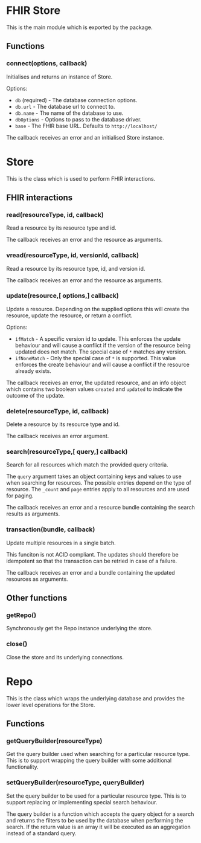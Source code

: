 # FHIR Store

This is the main module which is exported by the package.

## Functions

### connect(options, callback)

Initialises and returns an instance of Store.

Options:

* `db` (required) - The database connection options.
* `db.url` - The database url to connect to.
* `db.name` - The name of the database to use.
* `dbOptions` - Options to pass to the database driver.
* `base` - The FHIR base URL. Defaults to `http://localhost/`

The callback receives an error and an initialised Store instance.

# Store

This is the class which is used to perform FHIR interactions.

## FHIR interactions

### read(resourceType, id, callback)

Read a resource by its resource type and id.

The callback receives an error and the resource as arguments.

### vread(resourceType, id, versionId, callback)

Read a resource by its resource type, id, and version id.

The callback receives an error and the resource as arguments.

### update(resource,[ options,] callback)

Update a resource. Depending on the supplied options this will create the resource, update the resource, or return a conflict.

Options:

* `ifMatch` - A specific version id to update. This enforces the update behaviour and will cause a conflict if the version of the resource being updated does not match. The special case of `*` matches any version.
* `ifNoneMatch` - Only the special case of `*` is supported. This value enforces the create behaviour and will cause a conflict if the resource already exists.

The callback receives an error, the updated resource, and an info object which contains two boolean values `created` and `updated` to indicate the outcome of the update.

### delete(resourceType, id, callback)

Delete a resource by its resource type and id.

The callback receives an error argument.

### search(resourceType,[ query,] callback)

Search for all resources which match the provided query criteria.

The `query` argument takes an object containing keys and values to use when searching for resources. The possible
entries depend on the type of resource. The `_count` and `page` entries apply to all resources and are used for paging.

The callback receives an error and a resource bundle containing the search results as arguments.

### transaction(bundle, callback)

Update multiple resources in a single batch.

This funciton is not ACID compliant. The updates should therefore be idempotent so that the transaction can be retried in case of a failure.

The callback receives an error and a bundle containing the updated resources as arguments.

## Other functions

### getRepo()

Synchronously get the Repo instance underlying the store.

### close()

Close the store and its underlying connections.

# Repo

This is the class which wraps the underlying database and provides the lower level operations for the Store.

## Functions

### getQueryBuilder(resourceType)

Get the query builder used when searching for a particular resource type. This is to support wrapping the query builder with some additional functionality.

### setQueryBuilder(resourceType, queryBuilder)

Set the query builder to be used for a particular resource type. This is to support replacing or implementing special search behaviour.

The query builder is a function which accepts the query object for a search and returns the filters to be used by the database when performing the search. If the return value is an array it will be executed as an aggregation instead of a standard query.
